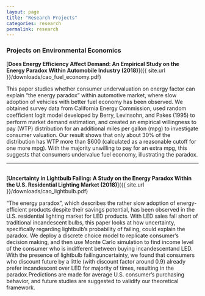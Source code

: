 ```yaml
---
layout: page
title: "Research Projects"
categories: research
permalink: research
---
```


### Projects on Environmental Economics

[**Does Energy Efficiency Affect Demand: An Empirical Study on the Energy Paradox Within Automobile Industry (2018)**]({{ site.url }}/downloads/cao_fuel_economy.pdf)

This paper studies whether consumer undervaluation on energy factor can explain “the energy paradox” within automotive market, where slow adoption of vehicles with better fuel economy has been observed. We obtained survey data from California Energy Commission, used random coefﬁcient logit model developed by Berry, Levinsohn, and Pakes (1995) to perform market demand estimation, and created an empirical willingness to pay (WTP) distribution for an additional miles per gallon (mpg) to investigate consumer valuation. Our result shows that only about 30% of the distribution has WTP more than $600 (calculated as a reasonable cutoff for one more mpg). With the majority unwilling to pay for an extra mpg, this suggests that consumers undervalue fuel economy, illustrating the paradox.

---

<hr style="height:2pt; visibility:hidden;" />

[**Uncertainty in Lightbulb Failing: A Study on the Energy Paradox Within the U.S. Residential Lighting Market (2018)**]({{ site.url }}/downloads/cao_lightbulb.pdf)

“The energy paradox”, which describes the rather slow adoption of energy-efficient products despite their savings potential, has been observed in the U.S. residential lighting market for LED products. With LED sales fall short of traditional incandescent bulbs, this paper looks at how uncertainty, specifically regarding lightbulb’s probability of failing, could explain the paradox. We deploy a discrete choice model to replicate consumer’s decision making, and then use Monte Carlo simulation to find income level of the consumer who is indifferent between buying incandescentand LED. With the presence of lightbulb failinguncertainty, we found that consumers who discount future by a little (with discount factor around 0.9) already prefer incandescent over LED for majority of times, resulting in the paradox.Predictions are made for average U.S. consumer’s purchasing behavior, and future studies are suggested to validify our theoretical framework.
